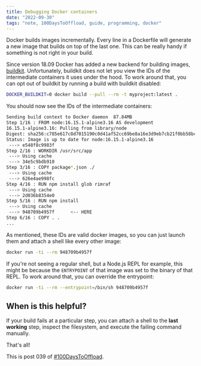 ```yaml
---
title: Debugging Docker containers
date: "2022-09-30"
tags: "note, 100DaysToOffload, guide, programming, docker"
---
```


Docker builds images incrementally. Every line in a Dockerfile will generate a
new image that builds on top of the last one. This can be really handy if
something is not right in your build.

Since version 18.09 Docker has added a new backend for building images,
[buildkit](https://github.com/moby/buildkit#buildkit). Unfortunately, buildkit
does not let you view the IDs of the intermediate containers it uses under the
hood. To work around that, you can opt out of buildkit by running a build with
buildkit disabled:

```sh
DOCKER_BUILDKIT=0 docker build --pull --rm -t myproject:latest .
```

You should now see the IDs of the intermediate containers:

```sh
Sending build context to Docker daemon  87.84MB
Step 1/16 : FROM node:16.15.1-alpine3.16 AS development
16.15.1-alpine3.16: Pulling from library/node
Digest: sha256:c785e617c8d7015190c0d41af52cc69be8a16e3d9eb7cb21f0bb58bcfca14d6b
Status: Image is up to date for node:16.15.1-alpine3.16
 ---> e548f8c9983f
Step 2/16 : WORKDIR /usr/src/app
 ---> Using cache
 ---> 34e5c9bdb910
Step 3/16 : COPY package*.json ./
 ---> Using cache
 ---> 626e4ae998fc
Step 4/16 : RUN npm install glob rimraf
 ---> Using cache
 ---> 2d036b8354e0
Step 5/16 : RUN npm install
 ---> Using cache
 ---> 948709b4957f      <-- HERE
Step 6/16 : COPY . .
...
```

As mentioned, these IDs are valid docker images, so you can just launch them
and attach a shell like every other image:

```sh
docker run -ti --rm 948709b4957f
```

If you're not seeing a regular shell, but a Node.js REPL for example, this
might be because the `ENTRYPOINT` of that image was set to the binary of that
REPL. To work around that, you can override the entrypoint:

```sh
docker run -ti --rm --entrypoint=/bin/sh 948709b4957f
```

## When is this helpful?

If your build fails at a particular step, you can attach a shell to the **last
working** step, inspect the filesystem, and execute the failing command manually.

That's all!

This is post 039 of [#100DaysToOffload](https://100daystooffload.com/).
